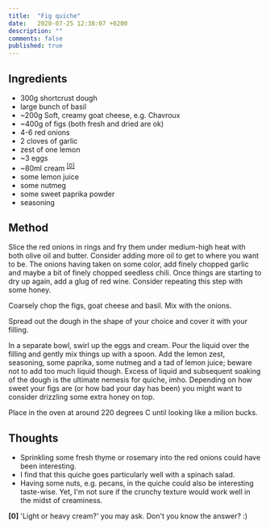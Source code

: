```yaml
---
title:  "Fig quiche"
date:   2020-07-25 12:38:07 +0200
description: ""
comments: false
published: true
---
```


## Ingredients
- 300g shortcrust dough
- large bunch of basil
- ~200g Soft, creamy goat cheese, e.g. Chavroux
- ~400g of figs (both fresh and dried are ok)
- 4-6 red onions
- 2 cloves of garlic
- zest of one lemon
- ~3 eggs
- ~80ml cream <sup id="a0">[[0]](#f0)</sup>
- some lemon juice
- some nutmeg
- some sweet paprika powder
- seasoning

## Method
Slice the red onions in rings and fry them under medium-high heat with both olive oil and 
butter. Consider adding more oil to get to where you want to be. The onions having taken on
some color, add finely chopped garlic and maybe a bit of finely chopped seedless chili.
Once things are starting to dry up again, add a glug of red wine. Consider repeating
this step with some honey.

Coarsely chop the figs, goat cheese and basil. Mix with the onions.

Spread out the dough in the shape of your choice and cover it with your filling.

In a separate bowl, swirl up the eggs and cream. Pour the liquid over the filling and gently mix
things up with a spoon. Add the lemon zest, seasoning, some paprika, some nutmeg and a tad of lemon juice;
beware not to add too much liquid though. Excess of liquid and subsequent soaking of the dough is the ultimate
nemesis for quiche, imho. Depending on how sweet your figs are (or how bad your day has been) you might want
to consider drizzling some extra honey on top.

Place in the oven at around 220 degrees C until looking like a milion bucks.

## Thoughts
* Sprinkling some fresh thyme or rosemary into the red onions could have been interesting.
* I find that this quiche goes particularly well with a spinach salad.
* Having some nuts, e.g. pecans, in the quiche could also be interesting taste-wise. Yet, 
I'm not sure if the crunchy texture would work well in the midst of creaminess.

<b id="f0">[0]</b> 'Light or heavy cream?' you may ask. Don't you know the answer? :)
